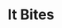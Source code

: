 ---
title: "It Bites"
summary: "It Bites are an English progressive rock and pop fusion band, formed in Egremont, Cumbria, in 1982 and best known for their 1986 single \"Calling All the Heroes\", which gained them a Top 10 UK Singles Chart hit. Initially fronted by Francis Dunnery, the band split in 1990, eventually returning in 2006 with new frontman John Mitchell."
slug: "it-bites"
image: "it-bites.jpg"
apple_music_artist_url: "https://music.apple.com/gb/artist/it-bites/17427643"
wikipedia_url: "https://en.wikipedia.org/wiki/It_Bites"
---